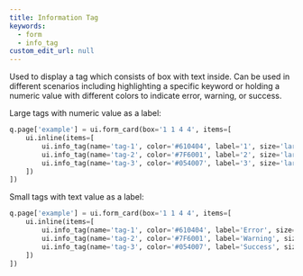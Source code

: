 ```yaml
---
title: Information Tag
keywords:
  - form
  - info_tag
custom_edit_url: null
---
```


Used to display a tag which consists of box with text inside.
Can be used in different scenarios including highlighting a specific keyword or holding a numeric value with different colors to indicate error, warning, or success.

Large tags with numeric value as a label:

```py
q.page['example'] = ui.form_card(box='1 1 4 4', items=[
    ui.inline(items=[
        ui.info_tag(name='tag-1', color='#610404', label='1', size='large'),
        ui.info_tag(name='tag-2', color='#7F6001', label='2', size='large'),
        ui.info_tag(name='tag-3', color='#054007', label='3', size='large'),
    ])
])
```

Small tags with text value as a label:

```py
q.page['example'] = ui.form_card(box='1 1 4 4', items=[
    ui.inline(items=[
        ui.info_tag(name='tag-1', color='#610404', label='Error', size='large'),
        ui.info_tag(name='tag-2', color='#7F6001', label='Warning', size='large'),
        ui.info_tag(name='tag-3', color='#054007', label='Success', size='large'),
    ])
])
```